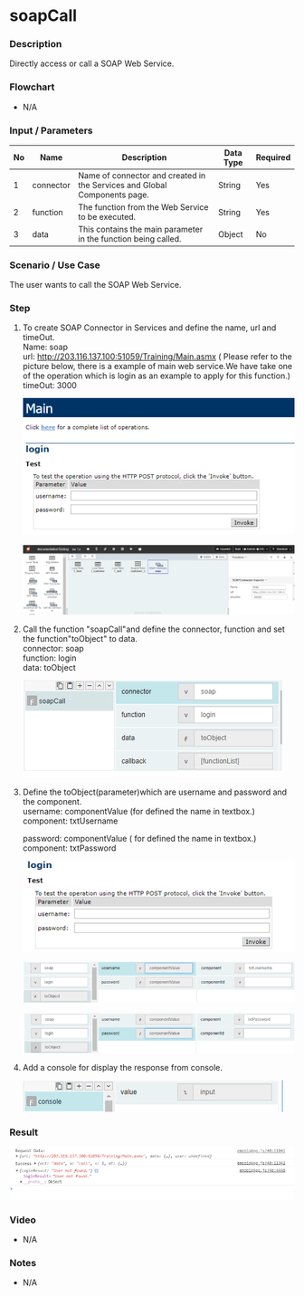 ﻿# soapCall  

### Description

Directly access or call a SOAP Web Service.

### Flowchart

- N/A 

### Input / Parameters

| No | Name | Description | Data Type | Required |
| ------ | ------ | ------ |------ | ------ |
| 1 | connector | Name of connector and created in the Services and Global Components page. | String | Yes  |
| 2 | function | The function from the Web Service to be executed. | String | Yes  |
| 3 | data | This contains the main parameter in the function being called. | Object | No |

### Scenario / Use Case

The user wants to call the SOAP Web Service.


### Step

1. To create SOAP Connector in Services and           define the name, url and timeOut.
   <br>Name: soap<br>
   url: http://203.116.137.100:51059/Training/Main.asmx ( Please refer to the picture below, there is a example of main web service.We have take one of the operation which is login as an example to apply for this function.)<br>
   timeOut: 3000
   
   ![](../../../../document/function/Dataset/soapCall/soapCall-step-1.png?raw=true)
   
   ![](../../../../document/function/Dataset/soapCall/soapCall-step-2.png?raw=true)
  
2. Call the function "soapCall"and define the         connector, function and set the                    function"toObject" to data.
   <br>connector: soap<br>
   function: login<br>
   data: toObject<br>
   
   ![](../../../../document/function/Dataset/soapCall/soapCall-step-3.png?raw=true)
   
3. Define the toObject(parameter)which are            username and password and the                      component.    
   username: componentValue (for defined the name in     textbox.)<br>
   component: txtUsername<br>
   
   password: componentValue ( for defined the name in textbox.)<br>
   component: txtPassword<br>
 
    ![](../../../../document/function/Dataset/soapCall/soapCall-step-4.png?raw=true)
    
    ![](../../../../document/function/Dataset/soapCall/soapCall-step-5.png?raw=true)
    
    ![](../../../../document/function/Dataset/soapCall/soapCall-step-6.png?raw=true)
   
4. Add a console for display the response from        console.<br>
 
    ![](../../../../document/function/Dataset/soapCall/soapCall-step-7.png?raw=true)
   
### Result

![](../../../../document/function/Dataset/soapCall/soapCall-result-1.png?raw=true)  
  
### Video

- N/A

<!--[![Video](http://i.imgur.com/Ot5DWAW.png)](https://youtu.be/StTqXEQ2l-Y?t=35s)-->

### Notes

- N/A